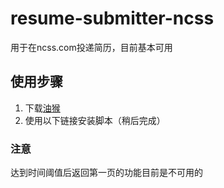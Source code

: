 # resume-submitter-ncss
用于在ncss.com投递简历，目前基本可用
## 使用步骤
1. 下载[油猴](https://www.tampermonkey.net/)
2. 使用以下链接安装脚本（稍后完成）
### 注意
达到时间阈值后返回第一页的功能目前是不可用的
